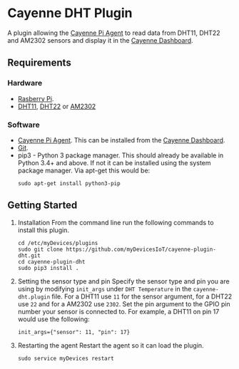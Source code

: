 # Cayenne DHT Plugin
A plugin allowing the [Cayenne Pi Agent](https://github.com/myDevicesIoT/Cayenne-Agent) to read data from DHT11, DHT22 and AM2302 sensors and display it in the [Cayenne Dashboard](https://cayenne.mydevices.com).

## Requirements
### Hardware
* [Rasberry Pi](https://www.raspberrypi.org).
* [DHT11](https://www.adafruit.com/product/386), [DHT22](https://www.adafruit.com/product/385) or [AM2302](https://www.adafruit.com/product/393)

### Software
* [Cayenne Pi Agent](https://github.com/myDevicesIoT/Cayenne-Agent). This can be installed from the [Cayenne Dashboard](https://cayenne.mydevices.com).
* [Git](https://git-scm.com/).
* pip3 - Python 3 package manager. This should already be available in Python 3.4+ and above. If not it can be installed using the system package manager. Via apt-get this would be:
  ```
  sudo apt-get install python3-pip
  ```

## Getting Started
1. Installation
   From the command line run the following commands to install this plugin.
   ```
   cd /etc/myDevices/plugins
   sudo git clone https://github.com/myDevicesIoT/cayenne-plugin-dht.git
   cd cayenne-plugin-dht
   sudo pip3 install .
   ```

2. Setting the sensor type and pin
   Specify the sensor type and pin you are using by modifying `init_args` under `DHT Temperature` in the `cayenne-dht.plugin` file.
   For a DHT11 use `11` for the sensor argument, for a DHT22 use `22` and for a AM2302 use `2302`. Set the pin argument to the GPIO
   pin number your sensor is connected to. For example, a DHT11 on pin 17 would use the following:
   ```
   init_args={"sensor": 11, "pin": 17}
   ```

3. Restarting the agent
   Restart the agent so it can load the plugin.
   ```
   sudo service myDevices restart
   ```
